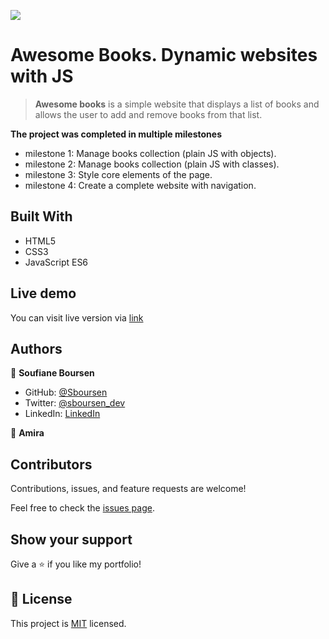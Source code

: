 ![](https://img.shields.io/badge/Microverse-blueviolet)

# Awesome Books. Dynamic websites with JS

> **Awesome books** is a simple website that displays a list of books and allows the user to add and remove books from that list.


**The project was completed in multiple milestones**

- milestone 1: Manage books collection (plain JS with objects).
- milestone 2: Manage books collection (plain JS with classes).
- milestone 3: Style core elements of the page.
- milestone 4: Create a complete website with navigation.


## Built With

- HTML5
- CSS3
- JavaScript ES6

## Live demo
You can visit live version via [link](https://sboursen.github.io/awesome-books/)

## Authors

👤 **Soufiane Boursen**

- GitHub: [@Sboursen](https://github.com/Sboursen)
- Twitter: [@sboursen_dev](https://twitter.com/sboursen_dev)
- LinkedIn: [LinkedIn](https://linkedin.com/in/sboursen)

👤 **Amira**

## Contributors

Contributions, issues, and feature requests are welcome!

Feel free to check the [issues page](../../issues/).

## Show your support

Give a ⭐️ if you like my portfolio!

## 📝 License

This project is [MIT](./LICENSE) licensed.
